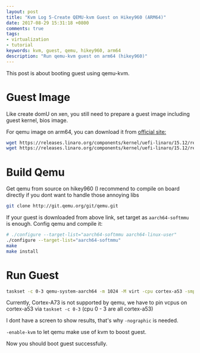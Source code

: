 ```yaml
---
layout: post
title: "Kvm Log 5-Create QEMU-kvm Guest on Hikey960 (ARM64)"
date: 2017-08-29 15:31:18 +0800
comments: true
tags:
- virtualization
- tutorial
keywords: kvm, guest, qemu, hikey960, arm64
description: "Run qemu-kvm guest on arm64 (hikey960)"
---
```


This post is about booting guest using qemu-kvm.

<!-- more -->

# Guest Image

Like create domU on xen, you still need to prepare a guest image including guest
kernel, bios image.

For qemu image on arm64, you can download it from [official site:][1]

```sh
wget https://releases.linaro.org/components/kernel/uefi-linaro/15.12/release/qemu64/QEMU_EFI.fd
wget https://releases.linaro.org/components/kernel/uefi-linaro/15.12/release/qemu64/QEMU_EFI.img.gz
```

# Build Qemu

Get qemu from source on hikey960 (I recommend to compile on board directly if
you dont want to handle those annoying libs

```sh
git clone http://git.qemu.org/git/qemu.git
```

If your guest is downloaded from above link, set target as `aarch64-softmmu` is
enough. Config qemu and compile it:

```sh
# ./configure --target-list="aarch64-softmmu aarch64-linux-user" 
./configure --target-list="aarch64-softmmu" 
make
make install
```

# Run Guest

```sh
taskset -c 0-3 qemu-system-aarch64 -m 1024 -M virt -cpu cortex-a53 -smp 4 -bios "/path/to/QEMU_EFI.fd" -nographic -device virtio-blk-device,drive=image -drive if=none,id=image,file="/path/to/QEMU_EFI.img.gz" -enable-kvm
```

Currently, Cortex-A73 is not supported by qemu, we have to pin vcpus on
cortex-a53 via `taskset -c 0-3` (cpu 0 - 3 are all cortex-a53)

I dont have a screen to show results, that's why `-nographic` is needed.

`-enable-kvm` to let qemu make use of kvm to boost guest.

Now you should boot guest successfully.

[1]: https://releases.linaro.org/components/kernel/uefi-linaro/15.12/release/qemu64/
